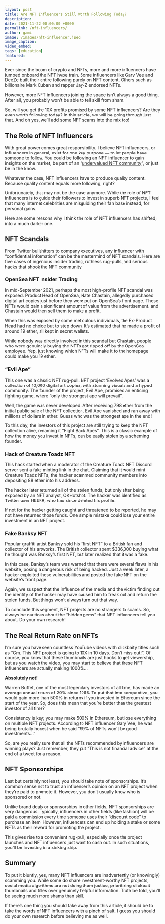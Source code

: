 ```yaml
---
layout: post
title: Are NFT Influencers Still Worth Following Today?
description:
date: 2021-11-22 00:00:00 +0000
permalink: /nft-influencers/
author: gami
image: /images/nft-influencer.jpeg
image_caption:
video_embed: 
tags: [education]
featured: 
---
```


Ever since the boom of crypto and NFTs, more and more influencers have jumped onboard the NFT hype train. Some [influencers](https://en.wikipedia.org/wiki/Internet_celebrity) like Gary Vee and DeeZe built their entire following purely on NFT content. Others such as billionaire Mark Cuban and rapper Jay-Z endorsed NFTs.

However, more NFT influencers joining the space isn’t always a good thing. After all, you probably won’t be able to tell skill from sham.

So, will you get the 10X profits promised by some NFT influencers? Are they even worth following today? In this article, we will be going through just that. And oh yes, we’ll add some NFT scams into the mix too!

## The Role of NFT Influencers

With great power comes great responsibility. I believe NFT influencers, or influencers in general, exist for one key purpose — to let people have someone to follow. You could be following an NFT influencer to gain insights on the market, be part of an “[undervalued NFT community](https://art.haus/)”, or just be in the know.

Whatever the case, NFT influencers have to produce quality content. Because quality content equals more following, right?

Unfortunately, that may not be the case anymore. While the role of NFT influencers is to guide their followers to invest in superb NFT projects, I feel that many internet celebrities are misguiding their fan base instead, for personal gains.

Here are some reasons why I think the role of NFT influencers has shifted; into a much darker one.

## NFT Scandals

From Twitter bullshitters to company executives, any influencer with “confidential information” can be the mastermind of NFT scandals. Here are five cases of ingenious insider trading, ruthless rug-pulls, and serious hacks that shook the NFT community.

### OpenSea NFT Insider Trading

In mid-September 2021, perhaps the most high-profile NFT scandal was exposed. Product Head of OpenSea, Nate Chastain, allegedly purchased digital art copies just before they were put on OpenSea’s front page. These NFTs would gain a significant amount of value from the advertisement, and Chastain would then sell them to make a profit.

When this was exposed by some meticulous individuals, the Ex-Product Head had no choice but to step down. It’s estimated that he made a profit of around 19 ether, all kept in secret wallets.

While nobody was directly involved in this scandal but Chastain, people who were genuinely buying the NFTs got ripped off by the OpenSea employee. Yep, just knowing which NFTs will make it to the homepage could make you 19 ether.

### “Evil Ape”

This one was a classic NFT rug-pull. NFT project ‘Evolved Apes’ was a collection of 10,000 digital art copies, with stunning visuals and a hyped community. The founder of the project, Evil Ape, promised an enticing fighting game, where “only the strongest ape will prevail”.

Well, the game was never developed. After receiving 798 ether from the initial public sale of the NFT collection, Evil Ape vanished and ran away with millions of dollars in ether. Guess who was the strongest ape in the end!

To this day, the investors of this project are still trying to keep the NFT collection alive, renaming it “Fight Back Apes”. This is a classic example of how the money you invest in NFTs, can be easily stolen by a scheming founder.

### Hack of Creature Toadz NFT

This hack started when a moderator of the Creature Toadz NFT Discord server sent a fake minting link in the chat. Claiming that it would mint Creature Toadz NFTs, the hacker scammed community members into depositing 88 ether into his address.

The hacker later returned all of the stolen funds, but only after being exposed by an NFT analyst, OKHotshot. The hacker was identified as Twitter user HEERR, who has since deleted his profile.

If not for the hacker getting caught and threatened to be reported, he may not have returned those funds. One simple mistake could lose your entire investment in an NFT project.

### Fake Banksy NFT

Popular graffiti artist Banksy sold his “first NFT” to a British fan and collector of his artworks. The British collector spent $336,000 buying what he thought was Banksy’s first NFT, but later realized that it was a fake.

In this case, Banksy’s team was warned that there were several flaws in his website, posing a dangerous risk of being hacked. Just a week later, a hacker exploited these vulnerabilities and posted the fake NFT on the website’s front page.

Again, we suspect that the influence of the media and the victim finding out the identity of the hacker may have caused him to freak out and return the stolen funds. But things won’t always turn out that way.

To conclude this segment, NFT projects are no strangers to scams. So, always be cautious about the “hidden gems” that NFT influencers tell you about. Do your own research!

## The Real Return Rate on NFTs

I’m sure you have seen countless YouTube videos with clickbaity titles such as “Gm. This NFT project is going to 10X in 10 days. Don’t miss out!”. Of course, you know that these thumbnails are just hooks to get viewership, but as you watch the video, you may start to believe that these NFT influencers are actually making 1000%…

**Absolutely not!**

Warren Buffet, one of the most legendary investors of all time, has made an average annual return of 20% since 1965. To put that into perspective, you would gain more than 500% in returns if you invested in Ethereum since the start of the year. So, does this mean that you’re better than the greatest investor of all time?

Consistency is key; you may make 500% in Ethereum, but lose everything on multiple NFT projects. According to NFT influencer Gary Vee, he was being brutally honest when he said “99% of NFTs won’t be good investments…”

So, are you really sure that all the NFTs recommended by influencers are winning plays? Just remember, they put “This is not financial advice” at the end of a tweet for a reason.

## NFT Sponsorships

Last but certainly not least, you should take note of sponsorships. It’s common sense not to trust an influencer’s opinion on an NFT project when they’re paid to promote it. However, you don’t usually know who is sponsored or not.

Unlike brand deals or sponsorships in other fields, NFT sponsorships are very dangerous. Typically, influencers in other fields (like fashion) will be paid a commission every time someone uses their “discount code” to purchase an item. However, influencers can end up holding a stake or some NFTs as their reward for promoting the project.

This gives rise to a convenient rug-pull, especially once the project launches and NFT influencers just want to cash out. In such situations, you’ll be investing in a sinking ship.

## Summary

To put it bluntly, yes, many NFT influencers are inadvertently (or knowingly) scamming you. While some do share investment-worthy NFT projects, social media algorithms are not doing them justice, prioritizing clickbait thumbnails and titles over genuinely helpful information. Truth be told, you’ll be seeing much more shams than skill.

If there’s one thing you should take away from this article, it should be to take the words of NFT influencers with a pinch of salt. I guess you should do your own research before believing me as well.